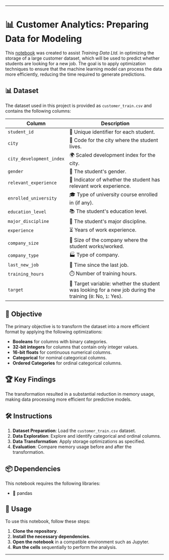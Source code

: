 
---

# 📊 Customer Analytics: Preparing Data for Modeling

This [notebook](workspace/notebook.ipynb) was created to assist *Training Data Ltd.* in optimizing the storage of a large customer dataset, which will be used to predict whether students are looking for a new job. The goal is to apply optimization techniques to ensure that the machine learning model can process the data more efficiently, reducing the time required to generate predictions.

## 📊 Dataset

The dataset used in this project is provided as `customer_train.csv` and contains the following columns:

| Column                  | Description                                                                                  |
|-------------------------|----------------------------------------------------------------------------------------------|
| `student_id`            | 🔢 Unique identifier for each student.                                                       |
| `city`                  | 🌆 Code for the city where the student lives.                                                |
| `city_development_index`| 🌍 Scaled development index for the city.                                                    |
| `gender`                | 🚻 The student's gender.                                                                     |
| `relevant_experience`   | 💼 Indicator of whether the student has relevant work experience.                            |
| `enrolled_university`   | 🎓 Type of university course enrolled in (if any).                                           |
| `education_level`       | 📚 The student's education level.                                                            |
| `major_discipline`      | 📖 The student's major discipline.                                                           |
| `experience`            | ⏳ Years of work experience.                                                                 |
| `company_size`          | 🏢 Size of the company where the student works/worked.                                        |
| `company_type`          | 🏭 Type of company.                                                                          |
| `last_new_job`          | 🔄 Time since the last job.                                                                  |
| `training_hours`        | ⏱️ Number of training hours.                                                                 |
| `target`                | 🎯 Target variable: whether the student was looking for a new job during the training (`0`: No, `1`: Yes). |

## 🎯 Objective

The primary objective is to transform the dataset into a more efficient format by applying the following optimizations:

- **Booleans** for columns with binary categories.
- **32-bit integers** for columns that contain only integer values.
- **16-bit floats** for continuous numerical columns.
- **Categorical** for nominal categorical columns.
- **Ordered Categories** for ordinal categorical columns.

## 🏆 Key Findings

The transformation resulted in a substantial reduction in memory usage, making data processing more efficient for predictive models.

## 🛠️ Instructions

1. **Dataset Preparation**: Load the `customer_train.csv` dataset.
2. **Data Exploration**: Explore and identify categorical and ordinal columns.
3. **Data Transformation**: Apply storage optimizations as specified.
4. **Evaluation**: Compare memory usage before and after the transformation.

## 📦 Dependencies

This notebook requires the following libraries:

- 🐼 pandas

## 🚀 Usage

To use this notebook, follow these steps:

1. **Clone the repository**.
2. **Install the necessary dependencies**.
3. **Open the notebook** in a compatible environment such as Jupyter.
4. **Run the cells** sequentially to perform the analysis.

---

